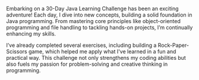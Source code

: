 Embarking on a 30-Day Java Learning Challenge has been an exciting adventure! Each day, I dive into new concepts, building a solid foundation in Java programming. From mastering core principles like object-oriented programming and file handling to tackling hands-on projects, I’m continually enhancing my skills.

I’ve already completed several exercises, including building a Rock-Paper-Scissors game, which helped me apply what I've learned in a fun and practical way. This challenge not only strengthens my coding abilities but also fuels my passion for problem-solving and creative thinking in programming.
